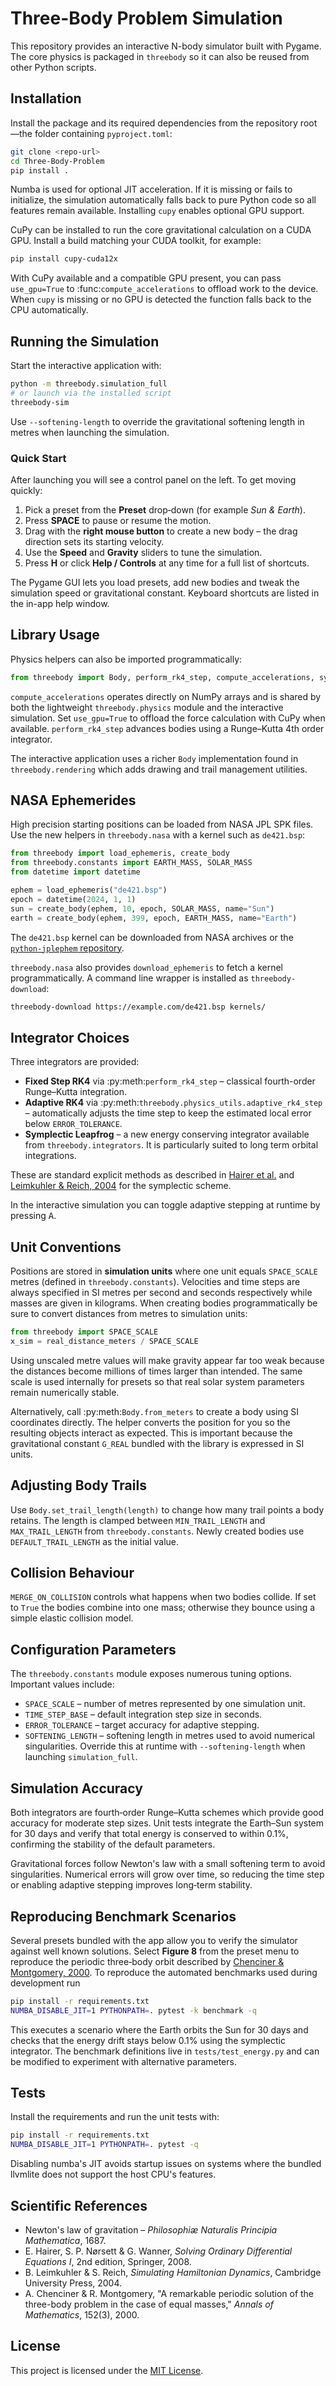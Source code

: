 # Three-Body Problem Simulation

This repository provides an interactive N-body simulator built with Pygame.  The
core physics is packaged in `threebody` so it can also be reused from other
Python scripts.

## Installation

Install the package and its required dependencies from the repository root—the
folder containing `pyproject.toml`:

```bash
git clone <repo-url>
cd Three-Body-Problem
pip install .
```

Numba is used for optional JIT acceleration. If it is missing or fails to
initialize, the simulation automatically falls back to pure Python code so all
features remain available.
Installing `cupy` enables optional GPU support.

CuPy can be installed to run the core gravitational calculation on a CUDA GPU.
Install a build matching your CUDA toolkit, for example:

```bash
pip install cupy-cuda12x
```

With CuPy available and a compatible GPU present, you can pass
``use_gpu=True`` to :func:`compute_accelerations` to offload work to the device.
When ``cupy`` is missing or no GPU is detected the function falls back to the
CPU automatically.

## Running the Simulation

Start the interactive application with:

```bash
python -m threebody.simulation_full
# or launch via the installed script
threebody-sim
```

Use `--softening-length` to override the gravitational softening length in
metres when launching the simulation.

### Quick Start

After launching you will see a control panel on the left. To get moving quickly:

1. Pick a preset from the **Preset** drop‑down (for example *Sun & Earth*).
2. Press **SPACE** to pause or resume the motion.
3. Drag with the **right mouse button** to create a new body – the drag
   direction sets its starting velocity.
4. Use the **Speed** and **Gravity** sliders to tune the simulation.
5. Press **H** or click **Help / Controls** at any time for a full list of
   shortcuts.

The Pygame GUI lets you load presets, add new bodies and tweak the simulation
speed or gravitational constant.  Keyboard shortcuts are listed in the in-app
help window.

## Library Usage

Physics helpers can also be imported programmatically:

```python
from threebody import Body, perform_rk4_step, compute_accelerations, system_energy
```

`compute_accelerations` operates directly on NumPy arrays and is shared by both
the lightweight `threebody.physics` module and the interactive simulation.  Set
``use_gpu=True`` to offload the force calculation with CuPy when available.
`perform_rk4_step` advances bodies using a Runge–Kutta 4th order integrator.

The interactive application uses a richer `Body` implementation found in
`threebody.rendering` which adds drawing and trail management utilities.

## NASA Ephemerides

High precision starting positions can be loaded from NASA JPL SPK files. Use the
new helpers in ``threebody.nasa`` with a kernel such as ``de421.bsp``:

```python
from threebody import load_ephemeris, create_body
from threebody.constants import EARTH_MASS, SOLAR_MASS
from datetime import datetime

ephem = load_ephemeris("de421.bsp")
epoch = datetime(2024, 1, 1)
sun = create_body(ephem, 10, epoch, SOLAR_MASS, name="Sun")
earth = create_body(ephem, 399, epoch, EARTH_MASS, name="Earth")
```

The ``de421.bsp`` kernel can be downloaded from NASA archives or the
[``python-jplephem`` repository](https://github.com/brandon-rhodes/python-jplephem/blob/master/de421.bsp).

``threebody.nasa`` also provides ``download_ephemeris`` to fetch a kernel
programmatically. A command line wrapper is installed as
``threebody-download``:

```bash
threebody-download https://example.com/de421.bsp kernels/
```

## Integrator Choices

Three integrators are provided:

* **Fixed Step RK4** via :py:meth:`perform_rk4_step` – classical fourth-order
  Runge–Kutta integration.
* **Adaptive RK4** via :py:meth:`threebody.physics_utils.adaptive_rk4_step` –
  automatically adjusts the time step to keep the estimated local error below
  ``ERROR_TOLERANCE``.
* **Symplectic Leapfrog** – a new energy conserving integrator available from
  ``threebody.integrators``. It is particularly suited to long term orbital
  integrations.

These are standard explicit methods as described in
[Hairer et&nbsp;al.](https://doi.org/10.1007/978-3-642-05415-1) and
[Leimkuhler &amp; Reich, 2004](https://doi.org/10.1017/CBO9780511614117) for the
symplectic scheme.

In the interactive simulation you can toggle adaptive stepping at runtime by
pressing <kbd>A</kbd>.

## Unit Conventions

Positions are stored in **simulation units** where one unit equals
`SPACE_SCALE` metres (defined in `threebody.constants`).  Velocities and time
steps are always specified in SI metres per second and seconds respectively
while masses are given in kilograms.  When creating bodies programmatically be
sure to convert distances from metres to simulation units:

```python
from threebody import SPACE_SCALE
x_sim = real_distance_meters / SPACE_SCALE
```

Using unscaled metre values will make gravity appear far too weak because the
distances become millions of times larger than intended.  The same scale is used
internally for presets so that real solar system parameters remain numerically
stable.

Alternatively, call :py:meth:`Body.from_meters` to create a body using SI
coordinates directly. The helper converts the position for you so the resulting
objects interact as expected.  This is important because the gravitational
constant ``G_REAL`` bundled with the library is expressed in SI units.

## Adjusting Body Trails

Use `Body.set_trail_length(length)` to change how many trail points a body
retains. The length is clamped between `MIN_TRAIL_LENGTH` and
`MAX_TRAIL_LENGTH` from `threebody.constants`. Newly created bodies use
`DEFAULT_TRAIL_LENGTH` as the initial value.

## Collision Behaviour

`MERGE_ON_COLLISION` controls what happens when two bodies collide. If set to
`True` the bodies combine into one mass; otherwise they bounce using a simple
elastic collision model.

## Configuration Parameters

The `threebody.constants` module exposes numerous tuning options. Important
values include:

* ``SPACE_SCALE`` – number of metres represented by one simulation unit.
* ``TIME_STEP_BASE`` – default integration step size in seconds.
* ``ERROR_TOLERANCE`` – target accuracy for adaptive stepping.
* ``SOFTENING_LENGTH`` – softening length in metres used to avoid numerical
  singularities. Override this at runtime with ``--softening-length`` when
  launching ``simulation_full``.

## Simulation Accuracy

Both integrators are fourth‑order Runge–Kutta schemes which provide good
accuracy for moderate step sizes.  Unit tests integrate the Earth–Sun system for
30 days and verify that total energy is conserved to within 0.1%, confirming the
stability of the default parameters.

Gravitational forces follow Newton's law with a small softening term to avoid
singularities.  Numerical errors will grow over time, so reducing the time step
or enabling adaptive stepping improves long‑term stability.

## Reproducing Benchmark Scenarios

Several presets bundled with the app allow you to verify the simulator against
well known solutions.  Select **Figure 8** from the preset menu to reproduce the
periodic three‑body orbit described by [Chenciner & Montgomery, 2000](https://doi.org/10.1007/s002200050016).
To reproduce the automated benchmarks used during development run

```bash
pip install -r requirements.txt
NUMBA_DISABLE_JIT=1 PYTHONPATH=. pytest -k benchmark -q
```

This executes a scenario where the Earth orbits the Sun for 30 days and checks
that the energy drift stays below 0.1% using the symplectic integrator. The
benchmark definitions live in ``tests/test_energy.py`` and can be modified to
experiment with alternative parameters.

## Tests

Install the requirements and run the unit tests with:

```bash
pip install -r requirements.txt
NUMBA_DISABLE_JIT=1 PYTHONPATH=. pytest -q
```

Disabling numba's JIT avoids startup issues on systems where the bundled
llvmlite does not support the host CPU's features.

## Scientific References

* Newton's law of gravitation – *Philosophiæ Naturalis Principia Mathematica*, 1687.
* E. Hairer, S. P. Nørsett &amp; G. Wanner, *Solving Ordinary Differential
  Equations I*, 2nd edition, Springer, 2008.
* B. Leimkuhler &amp; S. Reich, *Simulating Hamiltonian Dynamics*, Cambridge
  University Press, 2004.
* A. Chenciner &amp; R. Montgomery, "A remarkable periodic solution of the
  three-body problem in the case of equal masses," *Annals of Mathematics*,
  152(3), 2000.

## License

This project is licensed under the [MIT License](LICENSE).
